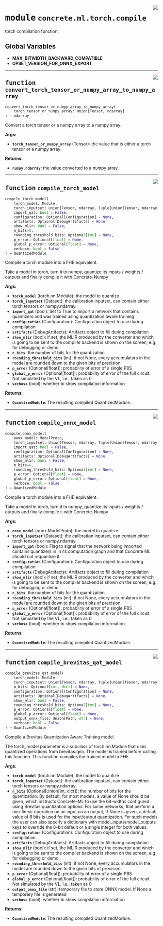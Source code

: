 <!-- markdownlint-disable -->

<a href="https://github.com/zama-ai/concrete-ml-internal/tree/release/1.0.x/src/concrete/ml/torch/compile.py#L0"><img align="right" style="float:right;" src="https://img.shields.io/badge/-source-cccccc?style=flat-square"></a>

# <kbd>module</kbd> `concrete.ml.torch.compile`

torch compilation function.

## **Global Variables**

- **MAX_BITWIDTH_BACKWARD_COMPATIBLE**
- **OPSET_VERSION_FOR_ONNX_EXPORT**

______________________________________________________________________

<a href="https://github.com/zama-ai/concrete-ml-internal/tree/release/1.0.x/src/concrete/ml/torch/compile.py#L33"><img align="right" style="float:right;" src="https://img.shields.io/badge/-source-cccccc?style=flat-square"></a>

## <kbd>function</kbd> `convert_torch_tensor_or_numpy_array_to_numpy_array`

```python
convert_torch_tensor_or_numpy_array_to_numpy_array(
    torch_tensor_or_numpy_array: Union[Tensor, ndarray]
) → ndarray
```

Convert a torch tensor or a numpy array to a numpy array.

**Args:**

- <b>`torch_tensor_or_numpy_array`</b> (Tensor):  the value that is either  a torch tensor or a numpy array.

**Returns:**

- <b>`numpy.ndarray`</b>:  the value converted to a numpy array.

______________________________________________________________________

<a href="https://github.com/zama-ai/concrete-ml-internal/tree/release/1.0.x/src/concrete/ml/torch/compile.py#L143"><img align="right" style="float:right;" src="https://img.shields.io/badge/-source-cccccc?style=flat-square"></a>

## <kbd>function</kbd> `compile_torch_model`

```python
compile_torch_model(
    torch_model: Module,
    torch_inputset: Union[Tensor, ndarray, Tuple[Union[Tensor, ndarray], ]],
    import_qat: bool = False,
    configuration: Optional[Configuration] = None,
    artifacts: Optional[DebugArtifacts] = None,
    show_mlir: bool = False,
    n_bits=8,
    rounding_threshold_bits: Optional[int] = None,
    p_error: Optional[float] = None,
    global_p_error: Optional[float] = None,
    verbose: bool = False
) → QuantizedModule
```

Compile a torch module into a FHE equivalent.

Take a model in torch, turn it to numpy, quantize its inputs / weights / outputs and finally compile it with Concrete-Numpy

**Args:**

- <b>`torch_model`</b> (torch.nn.Module):  the model to quantize
- <b>`torch_inputset`</b> (Dataset):  the calibration inputset, can contain either torch  tensors or numpy.ndarray.
- <b>`import_qat`</b> (bool):  Set to True to import a network that contains quantizers and was  trained using quantization aware training
- <b>`configuration`</b> (Configuration):  Configuration object to use  during compilation
- <b>`artifacts`</b> (DebugArtifacts):  Artifacts object to fill  during compilation
- <b>`show_mlir`</b> (bool):  if set, the MLIR produced by the converter and which is going  to be sent to the compiler backend is shown on the screen, e.g., for debugging or demo
- <b>`n_bits`</b>:  the number of bits for the quantization
- <b>`rounding_threshold_bits`</b> (int):  if not None, every accumulators in the model are rounded down  to the given bits of precision
- <b>`p_error`</b> (Optional\[float\]):  probability of error of a single PBS
- <b>`global_p_error`</b> (Optional\[float\]):  probability of error of the full circuit. Not simulated  by the VL, i.e., taken as 0
- <b>`verbose`</b> (bool):  whether to show compilation information

**Returns:**

- <b>`QuantizedModule`</b>:  The resulting compiled QuantizedModule.

______________________________________________________________________

<a href="https://github.com/zama-ai/concrete-ml-internal/tree/release/1.0.x/src/concrete/ml/torch/compile.py#L216"><img align="right" style="float:right;" src="https://img.shields.io/badge/-source-cccccc?style=flat-square"></a>

## <kbd>function</kbd> `compile_onnx_model`

```python
compile_onnx_model(
    onnx_model: ModelProto,
    torch_inputset: Union[Tensor, ndarray, Tuple[Union[Tensor, ndarray], ]],
    import_qat: bool = False,
    configuration: Optional[Configuration] = None,
    artifacts: Optional[DebugArtifacts] = None,
    show_mlir: bool = False,
    n_bits=8,
    rounding_threshold_bits: Optional[int] = None,
    p_error: Optional[float] = None,
    global_p_error: Optional[float] = None,
    verbose: bool = False
) → QuantizedModule
```

Compile a torch module into a FHE equivalent.

Take a model in torch, turn it to numpy, quantize its inputs / weights / outputs and finally compile it with Concrete-Numpy

**Args:**

- <b>`onnx_model`</b> (onnx.ModelProto):  the model to quantize
- <b>`torch_inputset`</b> (Dataset):  the calibration inputset, can contain either torch  tensors or numpy.ndarray.
- <b>`import_qat`</b> (bool):  Flag to signal that the network being imported contains quantizers in  in its computation graph and that Concrete ML should not requantize it.
- <b>`configuration`</b> (Configuration):  Configuration object to use  during compilation
- <b>`artifacts`</b> (DebugArtifacts):  Artifacts object to fill  during compilation
- <b>`show_mlir`</b> (bool):  if set, the MLIR produced by the converter and which is going  to be sent to the compiler backend is shown on the screen, e.g., for debugging or demo
- <b>`n_bits`</b>:  the number of bits for the quantization
- <b>`rounding_threshold_bits`</b> (int):  if not None, every accumulators in the model are rounded down  to the given bits of precision
- <b>`p_error`</b> (Optional\[float\]):  probability of error of a single PBS
- <b>`global_p_error`</b> (Optional\[float\]):  probability of error of the full circuit. Not simulated  by the VL, i.e., taken as 0
- <b>`verbose`</b> (bool):  whether to show compilation information

**Returns:**

- <b>`QuantizedModule`</b>:  The resulting compiled QuantizedModule.

______________________________________________________________________

<a href="https://github.com/zama-ai/concrete-ml-internal/tree/release/1.0.x/src/concrete/ml/torch/compile.py#L281"><img align="right" style="float:right;" src="https://img.shields.io/badge/-source-cccccc?style=flat-square"></a>

## <kbd>function</kbd> `compile_brevitas_qat_model`

```python
compile_brevitas_qat_model(
    torch_model: Module,
    torch_inputset: Union[Tensor, ndarray, Tuple[Union[Tensor, ndarray], ]],
    n_bits: Optional[int, dict] = None,
    configuration: Optional[Configuration] = None,
    artifacts: Optional[DebugArtifacts] = None,
    show_mlir: bool = False,
    rounding_threshold_bits: Optional[int] = None,
    p_error: Optional[float] = None,
    global_p_error: Optional[float] = None,
    output_onnx_file: Union[Path, str] = None,
    verbose: bool = False
) → QuantizedModule
```

Compile a Brevitas Quantization Aware Training model.

The torch_model parameter is a subclass of torch.nn.Module that uses quantized operations from brevitas.qnn. The model is trained before calling this function. This function compiles the trained model to FHE.

**Args:**

- <b>`torch_model`</b> (torch.nn.Module):  the model to quantize
- <b>`torch_inputset`</b> (Dataset):  the calibration inputset, can contain either torch  tensors or numpy.ndarray.
- <b>`n_bits`</b> (Optional\[Union\[int, dict\]):  the number of bits for the quantization. By default,  for most models, a value of None should be given, which instructs Concrete-ML to use the  bit-widths configured using Brevitas quantization options. For some networks, that  perform a non-linear operation on an input on an output, if None is given, a default  value of 8 bits is used for the input/output quantization. For such models the user can  also specify a dictionary with model_inputs/model_outputs keys to override  the 8-bit default or a single integer for both values.
- <b>`configuration`</b> (Configuration):  Configuration object to use  during compilation
- <b>`artifacts`</b> (DebugArtifacts):  Artifacts object to fill  during compilation
- <b>`show_mlir`</b> (bool):  if set, the MLIR produced by the converter and which is going  to be sent to the compiler backend is shown on the screen, e.g., for debugging or demo
- <b>`rounding_threshold_bits`</b> (int):  if not None, every accumulators in the model are rounded down  to the given bits of precision
- <b>`p_error`</b> (Optional\[float\]):  probability of error of a single PBS
- <b>`global_p_error`</b> (Optional\[float\]):  probability of error of the full circuit. Not simulated  by the VL, i.e., taken as 0
- <b>`output_onnx_file`</b> (str):  temporary file to store ONNX model. If None a temporary file  is generated
- <b>`verbose`</b> (bool):  whether to show compilation information

**Returns:**

- <b>`QuantizedModule`</b>:  The resulting compiled QuantizedModule.
